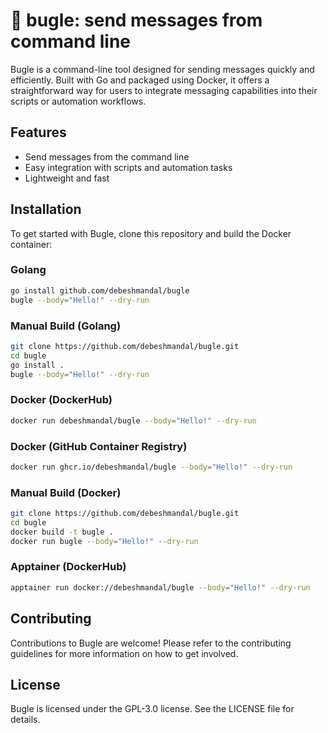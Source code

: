 # :trumpet: bugle: send messages from command line

Bugle is a command-line tool designed for sending messages quickly and efficiently. Built with Go and packaged using Docker, it offers a straightforward way for users to integrate messaging capabilities into their scripts or automation workflows.

## Features

- Send messages from the command line
- Easy integration with scripts and automation tasks
- Lightweight and fast

## Installation

To get started with Bugle, clone this repository and build the Docker container:

### Golang
```bash
go install github.com/debeshmandal/bugle
bugle --body="Hello!" --dry-run
```

### Manual Build (Golang)
```bash
git clone https://github.com/debeshmandal/bugle.git
cd bugle
go install .
bugle --body="Hello!" --dry-run
```

### Docker (DockerHub)
```bash
docker run debeshmandal/bugle --body="Hello!" --dry-run
```

### Docker (GitHub Container Registry)
```bash
docker run ghcr.io/debeshmandal/bugle --body="Hello!" --dry-run
```

### Manual Build (Docker)
```bash
git clone https://github.com/debeshmandal/bugle.git
cd bugle
docker build -t bugle .
docker run bugle --body="Hello!" --dry-run
```

### Apptainer (DockerHub)
```bash
apptainer run docker://debeshmandal/bugle --body="Hello!" --dry-run
```

## Contributing
Contributions to Bugle are welcome! Please refer to the contributing guidelines for more information on how to get involved.

## License
Bugle is licensed under the GPL-3.0 license. See the LICENSE file for details.